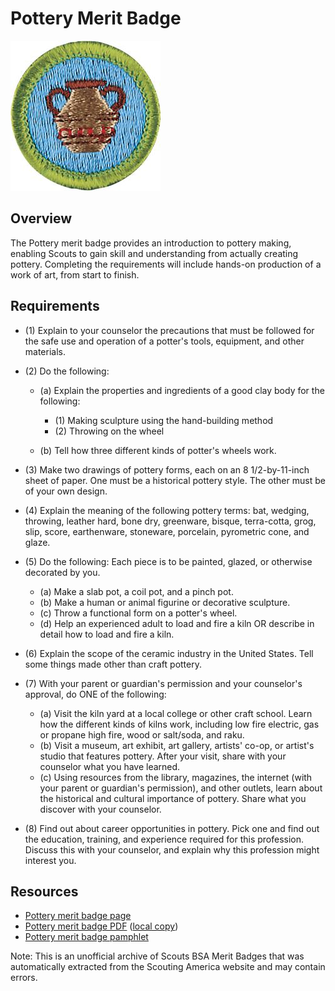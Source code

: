 

# Pottery Merit Badge

![Pottery Merit Badge](images/pottery-merit-badge.jpg)

## Overview



The Pottery merit badge provides an introduction to pottery making, enabling Scouts to gain skill and understanding from actually creating pottery. Completing the requirements will include hands-on production of a work of art, from start to finish.

## Requirements

* (1) Explain to your counselor the precautions that must be followed for the safe use and operation of a potter's tools, equipment, and other materials.
* (2) Do the following:
    * (a) Explain the properties and ingredients of a good clay body for the following:
        * (1) Making sculpture using the hand-building method
        * (2) Throwing on the wheel


    * (b) Tell how three different kinds of potter's wheels work.


* (3) Make two drawings of pottery forms, each on an 8 1/2-by-11-inch sheet of paper. One must be a historical pottery style. The other must be of your own design.
* (4) Explain the meaning of the following pottery terms: bat, wedging, throwing, leather hard, bone dry, greenware, bisque, terra-cotta, grog, slip, score, earthenware, stoneware, porcelain, pyrometric cone, and glaze.
* (5) Do the following: Each piece is to be painted, glazed, or otherwise decorated by you.
    * (a) Make a slab pot, a coil pot, and a pinch pot.
    * (b) Make a human or animal figurine or decorative sculpture.
    * (c) Throw a functional form on a potter's wheel.
    * (d) Help an experienced adult to load and fire a kiln OR describe in detail how to load and fire a kiln.


* (6) Explain the scope of the ceramic industry in the United States. Tell some things made other than craft pottery.
* (7) With your parent or guardian's permission and your counselor's approval, do ONE of the following:
    * (a) Visit the kiln yard at a local college or other craft school. Learn how the different kinds of kilns work, including low fire electric, gas or propane high fire, wood or salt/soda, and raku.
    * (b) Visit a museum, art exhibit, art gallery, artists' co-op, or artist's studio that features pottery. After your visit, share with your counselor what you have learned.
    * (c) Using resources from the library, magazines, the internet (with your parent or guardian's permission), and other outlets, learn about the historical and cultural importance of pottery. Share what you discover with your counselor.


* (8) Find out about career opportunities in pottery. Pick one and find out the education, training, and experience required for this profession. Discuss this with your counselor, and explain why this profession might interest you.


## Resources

- [Pottery merit badge page](https://www.scouting.org/merit-badges/pottery/)
- [Pottery merit badge PDF](https://filestore.scouting.org/filestore/Merit_Badge_ReqandRes/Pamphlets/Pottery_2025.pdf) ([local copy](files/pottery-merit-badge.pdf))
- [Pottery merit badge pamphlet](https://www.scoutshop.org/mbp-4c-pottery-638107.html)

Note: This is an unofficial archive of Scouts BSA Merit Badges that was automatically extracted from the Scouting America website and may contain errors.